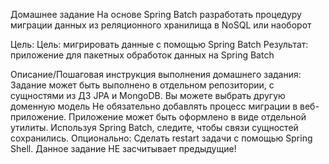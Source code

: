 Домашнее задание
На основе Spring Batch разработать процедуру миграции данных из реляционного хранилища в NoSQL или наоборот

Цель:
Цель: мигрировать данные с помощью Spring Batch
Результат: приложение для пакетных обработок данных на Spring Batch

Описание/Пошаговая инструкция выполнения домашнего задания:
Задание может быть выполнено в отдельном репозитории, с сущностями из ДЗ JPA и MongoDB.
Вы можете выбрать другую доменную модель
Не обязательно добавлять процесс миграции в веб-приложение. Приложение может быть оформлено в виде отдельной утилиты.
Используя Spring Batch, следите, чтобы связи сущностей сохранились.
Опционально: Сделать restart задачи с помощью Spring Shell. Данное задание НЕ засчитывает предыдущие!